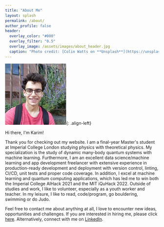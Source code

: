 ```yaml
---
title: "About Me"
layout: splash
permalink: /about/
author_profile: false
header:
  overlay_color: "#000"
  overlay_filter: "0.5"
  overlay_image: /assets/images/about_header.jpg
  caption: "Photo credit: [Colin Watts on **Unsplash**](https://unsplash.com/photos/C8e3LGjg3fc)"
---
```


![profile-image](/assets/images/profile_about.jpeg){: .align-left}

Hi there, I'm Karim!


Thank you for checking out my website. I am a final-year Master's student at Imperial College London studying physics with theoretical physics.
My specialization is the study of dynamic many-body quantum systems with machine learning. Furthermore, I am an excellent data science/machine learning and app development freelancer with extensive experience in production-ready development and deployment with version control, linting, CI/CD, unit tests and proper code coverage. In addition, I excel at machine learning and quantum computing applications, which has led me to win both the Imperial College AIHack 2021 and the MIT iQuHack 2022. Outside of studies and work, I like to volunteer, especially as a youth worker and teacher. In my leisure, I like to read, code/program, go bouldering, swimming or do Judo.

Feel free to contact me about anything at all, I love to encounter new ideas, opportunities and challenges. If you are interested in hiring me, please click [here](https://karimaed.github.io/hire/). Alternatively, connect with me on [LinkedIn](https://www.linkedin.com/in/karimaed/).
